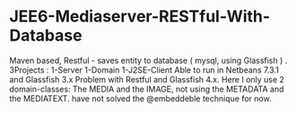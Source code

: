 JEE6-Mediaserver-RESTful-With-Database
======================================

 Maven based, Restful - saves entity to database ( mysql, using Glassfish ) . 3Projects : 1-Server 1-Domain 1-J2SE-Client  Able to run in Netbeans 7.3.1 and Glassfish 3.x      Problem with Restful and Glassfish 4.x.  Here I only use 2 domain-classes: The MEDIA and the IMAGE, not using the METADATA and the MEDIATEXT.      have not solved the @embeddeble technique for now.
